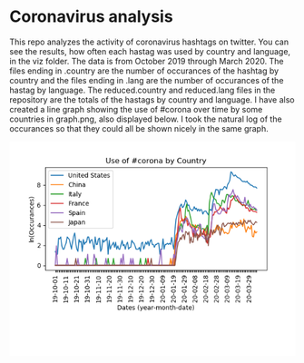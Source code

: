 # Coronavirus analysis

This repo analyzes the activity of coronavirus hashtags on twitter. You can see the results, how often each hastag was used by country and language, in the viz folder. The data is from October 2019 through March 2020. The files ending in .country are the number of occurances of the hashtag by country and the files ending in .lang are the number of occurances of the hastag by language. The reduced.country and reduced.lang files in the repository are the totals of the hastags by country and language. I have also created a line graph showing the use of #corona over time by some countries in graph.png, also displayed below. I took the natural log of the occurances so that they could all be shown nicely in the same graph.

![The Use of #Corona by Country](https://github.com/ekurz20/twitter_coronavirus/blob/master/finalgraph.png)
